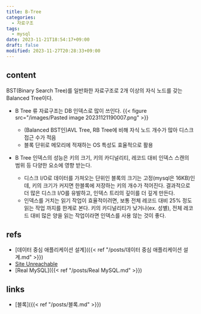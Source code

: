 ```yaml
---
title: B-Tree
categories:
  - 자료구조
tags:
  - mysql
date: 2023-11-21T18:54:17+09:00
draft: false
modified: 2023-11-27T20:28:33+09:00
---
```


## content
BST(Binary Search Tree)를 일반화한 자료구조로 2개 이상의 자식 노드를 갖는 Balanced Tree이다.

- B Tree 류 자료구조는 DB 인덱스로 많이 쓰인다.
{{< figure src="/images/Pasted image 20231121190007.png" >}}
	- (Balanced BST인)AVL Tree, RB Tree에 비해 자식 노드 개수가 많아 디스크 접근 수가 적음
	- 블록 단위로 메모리에 적재하는 OS 특성도 효율적으로 활용


- B Tree 인덱스의 성능은 키의 크기, 키의 카디널리티, 레코드 대비 인덱스 스캔의 범위 등 다양한 요소에 영향 받는다.
	- 디스크 I/O로 데이터를 가져오는 단위인 블록의 크기는 고정(mysql은 16KB)인데, 키의 크기가 커지면 한블록에 저장하는 키의 개수가 적어진다. 결과적으로 더 많은 디스크 I/O를 유발하고, 인덱스 트리의 깊이를 더 깊게 만든다.
	- 인덱스를 거치는 읽기 작업이 효율적이려면, 보통 전체 레코드 대비 25% 정도 읽는 작업 까지를 한계로 본다. 키의 카디널리티가 낮거나(ex. 성별), 전체 레코드 대비 많은 양을 읽는 작업이라면 인덱스를 사용 않는 것이 좋다.
## refs
- [데이터 중심 애플리케이션 설계]({{< ref "/posts/데이터 중심 애플리케이션 설계.md" >}})
- [Site Unreachable](https://www.youtube.com/watch?v=bqkcoSm_rCs&ab_channel=%EC%89%AC%EC%9A%B4%EC%BD%94%EB%93%9C)
- [Real MySQL]({{< ref "/posts/Real MySQL.md" >}})



## links
- [블록]({{< ref "/posts/블록.md" >}})
